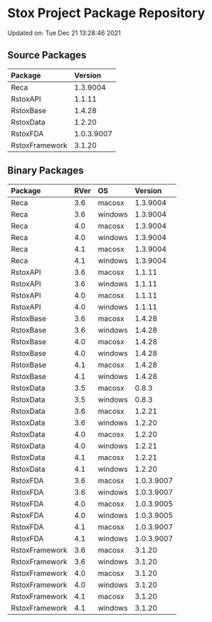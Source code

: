 # Stox Project Package Repository


Updated on: Tue Dec 21 13:28:46 2021
## Source Packages

|Package        |Version    |
|:--------------|:----------|
|Reca           |1.3.9004   |
|RstoxAPI       |1.1.11     |
|RstoxBase      |1.4.28     |
|RstoxData      |1.2.20     |
|RstoxFDA       |1.0.3.9007 |
|RstoxFramework |3.1.20     |

## Binary Packages

|Package        |RVer |OS      |Version    |
|:--------------|:----|:-------|:----------|
|Reca           |3.6  |macosx  |1.3.9004   |
|Reca           |3.6  |windows |1.3.9004   |
|Reca           |4.0  |macosx  |1.3.9004   |
|Reca           |4.0  |windows |1.3.9004   |
|Reca           |4.1  |macosx  |1.3.9004   |
|Reca           |4.1  |windows |1.3.9004   |
|RstoxAPI       |3.6  |macosx  |1.1.11     |
|RstoxAPI       |3.6  |windows |1.1.11     |
|RstoxAPI       |4.0  |macosx  |1.1.11     |
|RstoxAPI       |4.0  |windows |1.1.11     |
|RstoxBase      |3.6  |macosx  |1.4.28     |
|RstoxBase      |3.6  |windows |1.4.28     |
|RstoxBase      |4.0  |macosx  |1.4.28     |
|RstoxBase      |4.0  |windows |1.4.28     |
|RstoxBase      |4.1  |macosx  |1.4.28     |
|RstoxBase      |4.1  |windows |1.4.28     |
|RstoxData      |3.5  |macosx  |0.8.3      |
|RstoxData      |3.5  |windows |0.8.3      |
|RstoxData      |3.6  |macosx  |1.2.21     |
|RstoxData      |3.6  |windows |1.2.20     |
|RstoxData      |4.0  |macosx  |1.2.20     |
|RstoxData      |4.0  |windows |1.2.21     |
|RstoxData      |4.1  |macosx  |1.2.21     |
|RstoxData      |4.1  |windows |1.2.20     |
|RstoxFDA       |3.6  |macosx  |1.0.3.9007 |
|RstoxFDA       |3.6  |windows |1.0.3.9007 |
|RstoxFDA       |4.0  |macosx  |1.0.3.9005 |
|RstoxFDA       |4.0  |windows |1.0.3.9005 |
|RstoxFDA       |4.1  |macosx  |1.0.3.9007 |
|RstoxFDA       |4.1  |windows |1.0.3.9007 |
|RstoxFramework |3.6  |macosx  |3.1.20     |
|RstoxFramework |3.6  |windows |3.1.20     |
|RstoxFramework |4.0  |macosx  |3.1.20     |
|RstoxFramework |4.0  |windows |3.1.20     |
|RstoxFramework |4.1  |macosx  |3.1.20     |
|RstoxFramework |4.1  |windows |3.1.20     |
